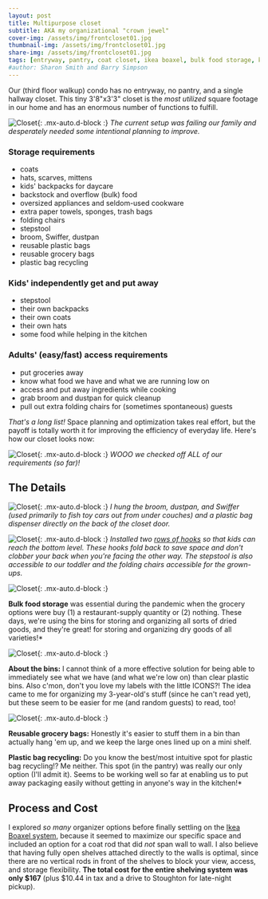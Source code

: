 ```yaml
---
layout: post
title: Multipurpose closet
subtitle: AKA my organizational "crown jewel"
cover-img: /assets/img/frontcloset01.jpg
thumbnail-img: /assets/img/frontcloset01.jpg
share-img: /assets/img/frontcloset01.jpg
tags: [entryway, pantry, coat closet, ikea boaxel, bulk food storage, kids storage, labels]
#author: Sharon Smith and Barry Simpson
---
```


Our (third floor walkup) condo has no entryway, no pantry, and a single hallway closet. This tiny 3'8"x3'3" closet is the 
*most utilized* square footage in our home and has an enormous number of functions to fulfill. 

![Closet](../assets/img/frontcloset07.jpg){: .mx-auto.d-block :}
*The current setup was failing our family and desperately needed some intentional planning to improve.*

### Storage requirements
* coats
* hats, scarves, mittens
* kids' backpacks for daycare
* backstock and overflow (bulk) food
* oversized appliances and seldom-used cookware
* extra paper towels, sponges, trash bags
* folding chairs 
* stepstool
* broom, Swiffer, dustpan
* reusable plastic bags
* reusable grocery bags
* plastic bag recycling

### Kids' independently get and put away
* stepstool
* their own backpacks
* their own coats
* their own hats
* some food while helping in the kitchen

### Adults' (easy/fast) access requirements
* put groceries away 
* know what food we have and what we are running low on 
* access and put away ingredients while cooking 
* grab broom and dustpan for quick cleanup 
* pull out extra folding chairs for (sometimes spontaneous) guests

*That's a long list!* Space planning and optimization takes real effort, but the payoff is totally worth it for 
improving the efficiency of everyday life. Here's how our closet looks now: 

![Closet](../assets/img/frontcloset01.jpg){: .mx-auto.d-block :}
*WOOO we checked off ALL of our requirements (so far)!*

## The Details

![Closet](../assets/img/frontcloset06.jpg){: .mx-auto.d-block :}
*I hung the broom, dustpan, and Swiffer (used primarily to fish toy cars out from under couches) and a 
plastic bag dispenser directly on the back of the closet door.*

![Closet](../assets/img/frontcloset05.jpg){: .mx-auto.d-block :}
*Installed two [rows of hooks](https://www.amazon.com/gp/product/B08TLX2Y75/) so that kids can reach the bottom level. These hooks fold back to save space and 
don't clobber your back when you're facing the other way. The stepstool is also accessible to our toddler and the folding chairs accessible for the grown-ups.*

![Closet](../assets/img/frontcloset04.jpg){: .mx-auto.d-block :}

**Bulk food storage** was essential during the pandemic when the grocery options were buy (1) a restaurant-supply quantity or (2) nothing. 
These days, we're using the bins for storing and organizing all sorts of dried goods, and they're great!
for storing and organizing dry goods of all varieties!*

![Closet](../assets/img/frontcloset03.jpg){: .mx-auto.d-block :}

**About the bins:** I cannot think of a more effective solution for being able to immediately see what we have (and what we're low on) 
than clear plastic bins. Also c'mon, don't you love my labels with the little ICONS?! The idea came to me for organizing my 3-year-old's stuff 
(since he can't read yet), but these seem to be easier for me (and random guests) to read, too!

![Closet](../assets/img/frontcloset02.jpg){: .mx-auto.d-block :}

**Reusable grocery bags:** Honestly it's easier to stuff them in a bin than actually hang 'em up, and we keep the large ones lined up on a mini shelf. 

**Plastic bag recycling:** Do you know the best/most intuitive spot for plastic bag recycling!? Me neither. This spot (in the pantry) was really our only option (I'll admit it). 
Seems to be working well so far at enabling us to put away packaging easily without getting in anyone's way in the kitchen!*

## Process and Cost

I explored *so many* organizer options before finally settling on the [Ikea Boaxel system](https://www.ikea.com/us/en/cat/boaxel-system-47394/), because it seemed to maximize 
our specific space and included an option for a coat rod that did *not* span wall to wall. I also believe that having fully open shelves attached 
directly to the walls is optimal, since there are no vertical rods in front of the shelves to block your view, access, and storage flexibility. 
**The total cost for the entire shelving system was only $167** (plus $10.44 in tax and a drive to Stoughton for late-night pickup). 